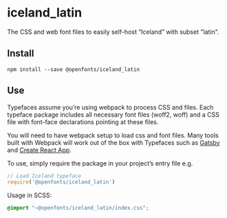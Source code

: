 
# iceland_latin

The CSS and web font files to easily self-host “Iceland” with subset "latin".

## Install

`npm install --save @openfonts/iceland_latin`

## Use

Typefaces assume you’re using webpack to process CSS and files. Each typeface
package includes all necessary font files (woff2, woff) and a CSS file with
font-face declarations pointing at these files.

You will need to have webpack setup to load css and font files. Many tools built
with Webpack will work out of the box with Typefaces such as [Gatsby](https://github.com/gatsbyjs/gatsby)
and [Create React App](https://github.com/facebookincubator/create-react-app).

To use, simply require the package in your project’s entry file e.g.

```javascript
// Load Iceland typeface
require('@openfonts/iceland_latin')
```

Usage in SCSS:
```scss
@import "~@openfonts/iceland_latin/index.css";
```
